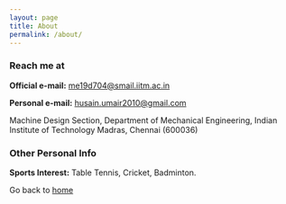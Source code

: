 ```yaml
---
layout: page
title: About
permalink: /about/
---
```

### Reach me at
**Official e-mail:** me19d704@smail.iitm.ac.in

**Personal e-mail:** husain.umair2010@gmail.com

Machine Design Section, Department of Mechanical Engineering,
Indian Institute of Technology Madras, Chennai (600036)

### Other Personal Info
**Sports Interest:** Table Tennis, Cricket, Badminton.



Go back to [home](https://umairhussaincmm.github.io/)